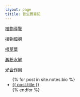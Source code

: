 ```yaml
---
layout: page
titile: 普生實筆記
---
```


[植物導覽](./plant_cell)

[植物細胞](./school_plant)

[根莖葉](./root_stem_leaf)

[澱粉水解](./starch)

[光合作用](./photosynthesis)

<ul>
  {% for post in site.notes.bio %}
    <li>
      <a href="{{ post.url }}">{{ post.title }}</a>
    </li>
  {% endfor %}
</ul>
